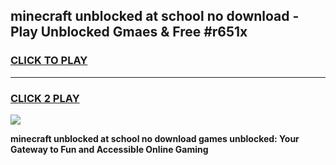 
## minecraft unblocked at school no download - Play Unblocked Gmaes & Free #r651x
<h3>
<a href="https://news.freeplayer.one?title=minecraft_unblocked_at_school_no_download&ref=26F">CLICK TO PLAY</a></h3>
<hr>

<h3>
<a href="https://news.freeplayer.one?title=minecraft_unblocked_at_school_no_download&ref=26F">CLICK 2 PLAY</a>
  
</h3>

<a href="https://news.freeplayer.one?title=minecraft_unblocked_at_school_no_download&ref=26F/"><img src="https://clearcache.store/games.png"></a>


**minecraft unblocked at school no download games unblocked: Your Gateway to Fun and Accessible Online Gaming**
